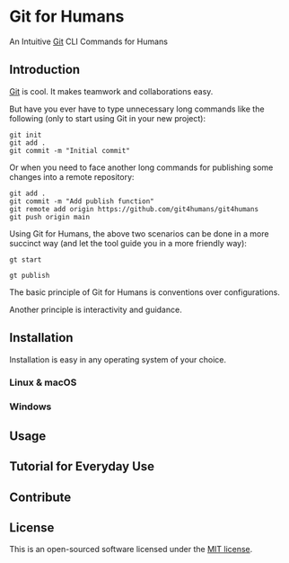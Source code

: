 # Git for Humans

An Intuitive [Git](https://git-scm.com/) CLI Commands for Humans

## Introduction

[Git](https://git-scm.com/) is cool. It makes teamwork and collaborations easy.

But have you ever have to type unnecessary long commands like the following (only to start using Git in your new project):

```shell
git init 
git add .
git commit -m "Initial commit"
```

Or when you need to face another long commands for publishing some changes into a remote repository:

```shell
git add .
git commit -m "Add publish function"
git remote add origin https://github.com/git4humans/git4humans 
git push origin main
```

Using Git for Humans, the above two scenarios can be done in a more succinct way (and let the tool guide you in a more friendly way):

```shell 
gt start 
```

```shell 
gt publish
```

The basic principle of Git for Humans is conventions over configurations.

Another principle is interactivity and guidance.

## Installation 

Installation is easy in any operating system of your choice.

### Linux & macOS 



### Windows

## Usage 

## Tutorial for Everyday Use

## Contribute 

## License 

This is an open-sourced software licensed under the [MIT license](https://opensource.org/licenses/MIT).